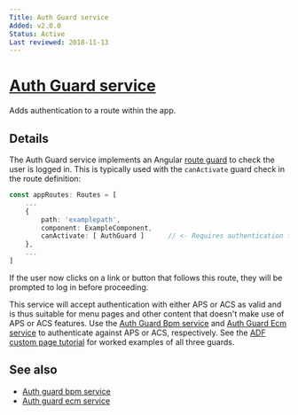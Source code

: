 ```yaml
---
Title: Auth Guard service
Added: v2.0.0
Status: Active
Last reviewed: 2018-11-13
---
```


# [Auth Guard service](../../../lib/core/src/lib/services/auth-guard.service.ts "Defined in auth-guard.service.ts")

Adds authentication to a route within the app.

## Details

The Auth Guard service implements an Angular
[route guard](https://angular.io/guide/router#milestone-5-route-guards)
to check the user is logged in. This is typically used with the
`canActivate` guard check in the route definition:

```ts
const appRoutes: Routes = [
    ...
    {
        path: 'examplepath',
        component: ExampleComponent,
        canActivate: [ AuthGuard ]      // <- Requires authentication for this route.
    },
    ...
]
```

If the user now clicks on a link or button that follows this route, they will be prompted
to log in before proceeding.

This service will accept authentication with either APS or ACS as valid and is thus suitable for
menu pages and other content that doesn't make use of APS or ACS features. Use the
[Auth Guard Bpm service](auth-guard-bpm.service.md) and
[Auth Guard Ecm service](auth-guard-ecm.service.md) to authenticate
against APS or ACS, respectively. See the
[ADF custom page tutorial](https://community.alfresco.com/docs/DOC-6628-adf-105-creating-custom-pages-and-components)
for worked examples of all three guards.

## See also

-   [Auth guard bpm service](auth-guard-bpm.service.md)
-   [Auth guard ecm service](auth-guard-ecm.service.md)
